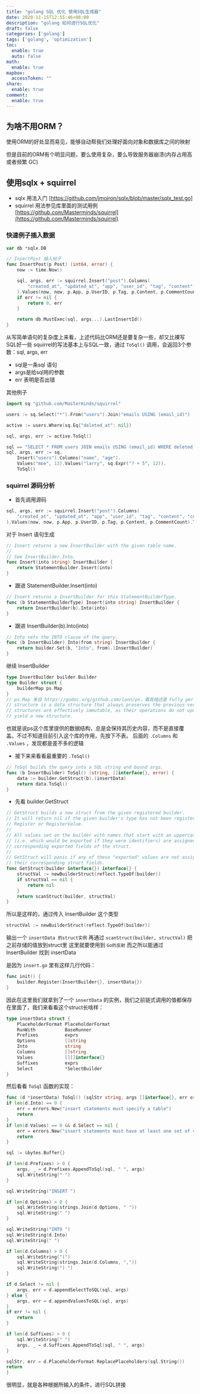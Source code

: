 ```yaml
---
title: "golang SQL 优化 使用SQL生成器"
date: 2020-11-15T12:55:46+08:00
description: "golang 如何进行SQL优化"
draft: false
categories: ['golang']
tags: ['golang', 'optimization']
toc:
  enable: true
  auto: false
math:
  enable: true
mapbox:
  accessToken: ""
share:
  enable: true
comment:
  enable: true
---
```


## 为啥不用ORM？

使用ORM的好处显而易见，能够自动帮我们处理好面向对象和数据库之间的映射

但是目前的ORM有个明显问题，要么使用复杂，要么导致服务器崩溃(内存占用高或者频繁 GC)

## 使用sqlx + squirrel

- sqlx 用法入门 [https://github.com/jmoiron/sqlx/blob/master/sqlx_test.go]
- squirrel 用法参见库里面的测试用例 [https://github.com/Masterminds/squirrel](https://github.com/Masterminds/squirrel)

### 快速例子插入数据

```go
var db *sqlx.DB

// InsertPost 插入帖子
func InsertPost(p Post) (int64, error) {
    now := time.Now()

    sql, args, err := squirrel.Insert("post").Columns(
        "created_at", "updated_at", "app", "user_id", "tag", "content", "comment_count",
    ).Values(now, now, p.App, p.UserID, p.Tag, p.Content, p.CommentCount).ToSql()
    if err != nil {
        return 0, err
    }

    return db.MustExec(sql, args...).LastInsertId()
}
```
从写简单语句的复杂度上来看，上述代码比ORM还是要复杂一些，却又比裸写SQL好一些
squirrel的写法基本上与SQL一致，通过 `ToSql()` 调用，会返回3个参数：sql, args, err
- sql是一条sql 语句
- args是给sql用的参数
- err 表明是否出错

其他例子
```go
import sq "github.com/Masterminds/squirrel"

users := sq.Select("*").From("users").Join("emails USING (email_id)")

active := users.Where(sq.Eq{"deleted_at": nil})

sql, args, err := active.ToSql()

sql == "SELECT * FROM users JOIN emails USING (email_id) WHERE deleted_at IS NULL"
sql, args, err := sq.
    Insert("users").Columns("name", "age").
    Values("moe", 13).Values("larry", sq.Expr("? + 5", 12)).
    ToSql()
```

### squirrel 源码分析

- 首先调用源码
```go
sql, args, err := squirrel.Insert("post").Columns(
    "created_at", "updated_at", "app", "user_id", "tag", "content", "comment_count",
).Values(now, now, p.App, p.UserID, p.Tag, p.Content, p.CommentCount).ToSql()
```

对于 Insert 语句生成

```go
// Insert returns a new InsertBuilder with the given table name.
//
// See InsertBuilder.Into.
func Insert(into string) InsertBuilder {
    return StatementBuilder.Insert(into)
}
```

- 跟进 StatementBuilder.Insert(into)

```go
// Insert returns a InsertBuilder for this StatementBuilderType.
func (b StatementBuilderType) Insert(into string) InsertBuilder {
    return InsertBuilder(b).Into(into)
}
```

- 跟进 InsertBuilder(b).Into(into)

```go
// Into sets the INTO clause of the query.
func (b InsertBuilder) Into(from string) InsertBuilder {
    return builder.Set(b, "Into", from).(InsertBuilder)
}
```

继续 InsertBuilder

```go
type InsertBuilder builder.Builder
type Builder struct {
    builderMap ps.Map
}
// ps.Map 来自 https://godoc.org/github.com/lann/ps，看其描述是 Fully persistent data structures. A persistent data
// structure is a data structure that always preserves the previous version of itself when it is modified. Such data
// structures are effectively immutable, as their operations do not update the structure in-place, but instead always
// yield a new structure.
```

也就是说ps这个库里提供的数据结构，总是会保持其历史内容，而不是直接覆盖。不过不知道目前引入这个库的作用，先按下不表。
后面的 `.Columns` 和 `.Values` ，发现都是差不多的逻辑

- 接下来来看看最重要的 `.ToSql()`

```go
// ToSql builds the query into a SQL string and bound args.
func (b InsertBuilder) ToSql() (string, []interface{}, error) {
    data := builder.GetStruct(b).(insertData)
    return data.ToSql()
}
```

- 先看 builder.GetStruct

```go
// GetStruct builds a new struct from the given registered builder.
// It will return nil if the given builder's type has not been registered with
// Register or RegisterValue.
//
// All values set on the builder with names that start with an uppercase letter
// (i.e. which would be exported if they were identifiers) are assigned to the
// corresponding exported fields of the struct.
//
// GetStruct will panic if any of these "exported" values are not assignable to
// their corresponding struct fields.
func GetStruct(builder interface{}) interface{} {
    structVal := newBuilderStruct(reflect.TypeOf(builder))
    if structVal == nil {
        return nil
    }
    return scanStruct(builder, structVal)
}
```

所以是这样的，通过传入 InsertBuilder 这个类型
```go
structVal := newBuilderStruct(reflect.TypeOf(builder))
```
输出一个 `insertData 的struct实例`
再通过 `scanStruct(builder, structVal)` 把之前存储的值放到struct里
这里就要使用到 `Go的反射` 而之所以能通过 InsertBuilder 找到 insertData

是因为 `insert.go` 里有这样几行代码：
```go
func init() {
    builder.Register(InsertBuilder{}, insertData{})
}
```

因此在这里我们就拿到了一个 `insertData` 的实例，我们之前链式调用的值都保存在里面了，我们来看看这个struct长啥样：

```go
type insertData struct {
    PlaceholderFormat PlaceholderFormat
    RunWith           BaseRunner
    Prefixes          exprs
    Options           []string
    Into              string
    Columns           []string
    Values            [][]interface{}
    Suffixes          exprs
    Select            *SelectBuilder
}
```

然后看看 `ToSql` 函数的实现：

```go
func (d *insertData) ToSql() (sqlStr string, args []interface{}, err error) {
if len(d.Into) == 0 {
    err = errors.New("insert statements must specify a table")
    return
}
if len(d.Values) == 0 && d.Select == nil {
    err = errors.New("insert statements must have at least one set of values or select clause")
    return
}

sql := &bytes.Buffer{}

if len(d.Prefixes) > 0 {
    args, _ = d.Prefixes.AppendToSql(sql, " ", args)
    sql.WriteString(" ")
}

sql.WriteString("INSERT ")

if len(d.Options) > 0 {
    sql.WriteString(strings.Join(d.Options, " "))
    sql.WriteString(" ")
}

sql.WriteString("INTO ")
sql.WriteString(d.Into)
sql.WriteString(" ")

if len(d.Columns) > 0 {
    sql.WriteString("(")
    sql.WriteString(strings.Join(d.Columns, ","))
    sql.WriteString(") ")
}

if d.Select != nil {
    args, err = d.appendSelectToSQL(sql, args)
} else {
    args, err = d.appendValuesToSQL(sql, args)
}
if err != nil {
    return
}

if len(d.Suffixes) > 0 {
    sql.WriteString(" ")
    args, _ = d.Suffixes.AppendToSql(sql, " ", args)
}

sqlStr, err = d.PlaceholderFormat.ReplacePlaceholders(sql.String())
return
}
```

很明显，就是各种根据所输入的条件，进行SQL拼接
